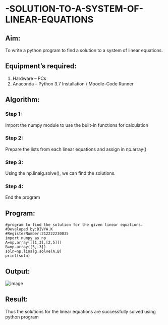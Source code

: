 # -SOLUTION-TO-A-SYSTEM-OF-LINEAR-EQUATIONS
## Aim:
To write a python program to find a solution to a system of linear equations.
## Equipment’s required:
1. 	Hardware – PCs
2. 	Anaconda – Python 3.7 Installation / Moodle-Code Runner
## Algorithm:
### Step 1: 
Import the numpy module to use the built-in functions for calculation
### Step 2: 
Prepare the lists from each linear equations and assign in np.array()
### Step 3: 
Using the np.linalg.solve(), we can find the solutions.
### Step 4: 
End the program
## Program:
```
#program to find the solution for the given linear equations.
#Developed by:DIVYA.K
#RegisterNumber:212222230035
import numpy as np
A=np.array([[1,3],[2,5]])
B=np.array([5,-3])
soln=np.linalg.solve(A,B)
print(soln)
```

## Output:

![image](https://user-images.githubusercontent.com/119393621/227858323-85f8152d-8635-41ab-8333-e0aea89be13b.png)

## Result: 
Thus the solutions for the linear equations are successfully solved using python program

